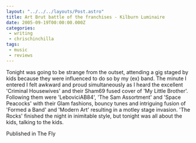 ```yaml
---
layout: "../../../layouts/Post.astro"
title: Art Brut battle of the franchises - Kilburn Luminaire
date: 2005-09-19T00:00:00.000Z
categories:
 - writing
 - chrischinchilla
tags:
 - music 
 - reviews
---
```


Tonight was going to be strange from the outset, attending a gig staged by kids because they were influenced to do so by my (ex) band. The minute I entered I felt awkward and proud simultaneously as I heard the excellent 'Criminal Housewives' and their Sham69 fused cover of 'My Little Brother'. Following them were 'LeboviciAB84', 'The Sam Assortment' and 'Space Peacocks' with their Glam fashions, bouncy tunes and intriguing fusion of 'Formed a Band' and 'Modern Art' resulting in a motley stage invasion. 'The Rocks' finished the night in inimitable style, but tonight was all about the kids, talking to the kids.

Published in The Fly
